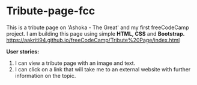 # Tribute-page-fcc
This is a tribute page on 'Ashoka - The Great' and my first freeCodeCamp project.
I am building this page using simple **HTML, CSS** and **Bootstrap.** <br>
https://aakriti94.github.io/freeCodeCamp/Tribute%20Page/index.html

**User stories:**
1. I can view a tribute page with an image and text.
2. I can click on a link that will take me to an external website with further information on the topic.
